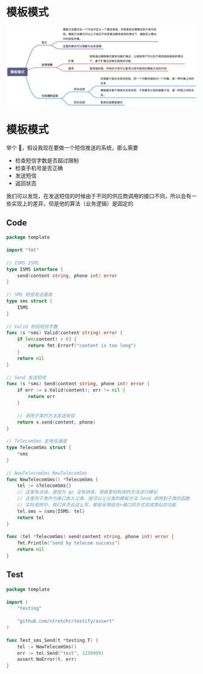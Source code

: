 # 模板模式



![](https://raw.githubusercontent.com/yzj0911/my_logs/main/content/images/模板模式.jpeg)

# 模板模式
举个 🌰，假设我现在要做一个短信推送的系统，那么需要

- 检查短信字数是否超过限制
- 检查手机号是否正确
- 发送短信
- 返回状态

我们可以发现，在发送短信的时候由于不同的供应商调用的接口不同，所以会有一些实现上的差异，但是他的算法（业务逻辑）是固定的

## Code
```go
package template

import "fmt"

// ISMS ISMS
type ISMS interface {
	send(content string, phone int) error
}

// SMS 短信发送基类
type sms struct {
	ISMS
}

// Valid 校验短信字数
func (s *sms) Valid(content string) error {
	if len(content) > 63 {
		return fmt.Errorf("content is too long")
	}
	return nil
}

// Send 发送短信
func (s *sms) Send(content string, phone int) error {
	if err := s.Valid(content); err != nil {
		return err
	}

	// 调用子类的方法发送短信
	return s.send(content, phone)
}

// TelecomSms 走电信通道
type TelecomSms struct {
	*sms
}

// NewTelecomSms NewTelecomSms
func NewTelecomSms() *TelecomSms {
	tel := &TelecomSms{}
	// 这里有点绕，是因为 go 没有继承，用嵌套结构体的方法进行模拟
	// 这里将子类作为接口嵌入父类，就可以让父类的模板方法 Send 调用到子类的函数
	// 实际使用中，我们并不会这么写，都是采用组合+接口的方式完成类似的功能
	tel.sms = &sms{ISMS: tel}
	return tel
}

func (tel *TelecomSms) send(content string, phone int) error {
	fmt.Println("send by telecom success")
	return nil
}
```

## Test
```go
package template

import (
	"testing"

	"github.com/stretchr/testify/assert"
)

func Test_sms_Send(t *testing.T) {
	tel := NewTelecomSms()
	err := tel.Send("test", 1239999)
	assert.NoError(t, err)
}
```

